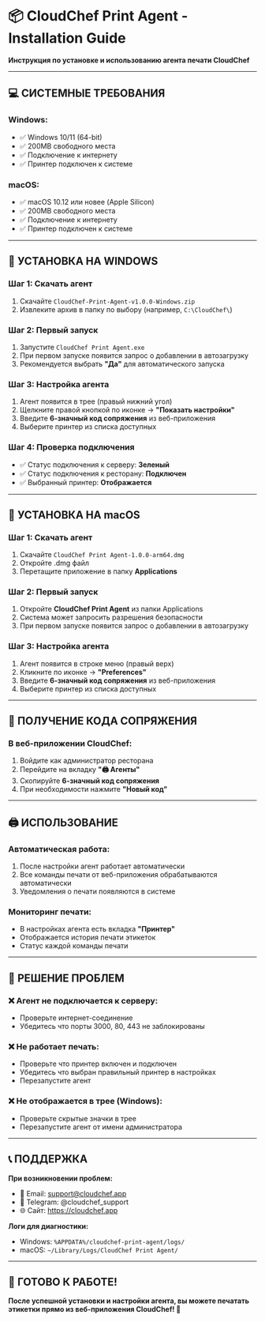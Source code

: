 # 📦 **CloudChef Print Agent - Installation Guide**

**Инструкция по установке и использованию агента печати CloudChef**

---

## 💻 **СИСТЕМНЫЕ ТРЕБОВАНИЯ**

### **Windows:**
- ✅ Windows 10/11 (64-bit)
- ✅ 200MB свободного места
- ✅ Подключение к интернету
- ✅ Принтер подключен к системе

### **macOS:**
- ✅ macOS 10.12 или новее (Apple Silicon)
- ✅ 200MB свободного места
- ✅ Подключение к интернету
- ✅ Принтер подключен к системе

---

## 🚀 **УСТАНОВКА НА WINDOWS**

### **Шаг 1: Скачать агент**
1. Скачайте `CloudChef-Print-Agent-v1.0.0-Windows.zip`
2. Извлеките архив в папку по выбору (например, `C:\CloudChef\`)

### **Шаг 2: Первый запуск**
1. Запустите `CloudChef Print Agent.exe`
2. При первом запуске появится запрос о добавлении в автозагрузку
3. Рекомендуется выбрать **"Да"** для автоматического запуска

### **Шаг 3: Настройка агента**
1. Агент появится в трее (правый нижний угол)
2. Щелкните правой кнопкой по иконке → **"Показать настройки"**
3. Введите **6-значный код сопряжения** из веб-приложения
4. Выберите принтер из списка доступных

### **Шаг 4: Проверка подключения**
- ✅ Статус подключения к серверу: **Зеленый**
- ✅ Статус подключения к ресторану: **Подключен**
- ✅ Выбранный принтер: **Отображается**

---

## 🍎 **УСТАНОВКА НА macOS**

### **Шаг 1: Скачать агент**
1. Скачайте `CloudChef Print Agent-1.0.0-arm64.dmg`
2. Откройте .dmg файл
3. Перетащите приложение в папку **Applications**

### **Шаг 2: Первый запуск**
1. Откройте **CloudChef Print Agent** из папки Applications
2. Система может запросить разрешения безопасности
3. При первом запуске появится запрос о добавлении в автозагрузку

### **Шаг 3: Настройка агента**
1. Агент появится в строке меню (правый верх)
2. Кликните по иконке → **"Preferences"**
3. Введите **6-значный код сопряжения** из веб-приложения
4. Выберите принтер из списка доступных

---

## 🔧 **ПОЛУЧЕНИЕ КОДА СОПРЯЖЕНИЯ**

### **В веб-приложении CloudChef:**
1. Войдите как администратор ресторана
2. Перейдите на вкладку **"🖨️ Агенты"**
3. Скопируйте **6-значный код сопряжения**
4. При необходимости нажмите **"Новый код"**

---

## 🖨️ **ИСПОЛЬЗОВАНИЕ**

### **Автоматическая работа:**
1. После настройки агент работает автоматически
2. Все команды печати от веб-приложения обрабатываются автоматически
3. Уведомления о печати появляются в системе

### **Мониторинг печати:**
- В настройках агента есть вкладка **"Принтер"**
- Отображается история печати этикеток
- Статус каждой команды печати

---

## 🚨 **РЕШЕНИЕ ПРОБЛЕМ**

### **❌ Агент не подключается к серверу:**
- Проверьте интернет-соединение
- Убедитесь что порты 3000, 80, 443 не заблокированы

### **❌ Не работает печать:**
- Проверьте что принтер включен и подключен
- Убедитесь что выбран правильный принтер в настройках
- Перезапустите агент

### **❌ Не отображается в трее (Windows):**
- Проверьте скрытые значки в трее
- Перезапустите агент от имени администратора

---

## 📞 **ПОДДЕРЖКА**

**При возникновении проблем:**
- 📧 Email: support@cloudchef.app
- 💬 Telegram: @cloudchef_support
- 🌐 Сайт: https://cloudchef.app

**Логи для диагностики:**
- Windows: `%APPDATA%/cloudchef-print-agent/logs/`
- macOS: `~/Library/Logs/CloudChef Print Agent/`

---

## 🎉 **ГОТОВО К РАБОТЕ!**

**После успешной установки и настройки агента, вы можете печатать этикетки прямо из веб-приложения CloudChef! 🚀**



